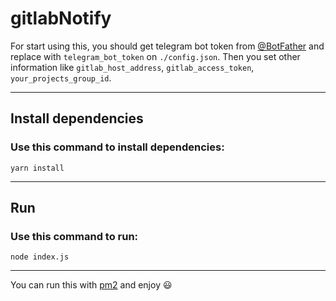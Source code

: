 # gitlabNotify

For start using this, you should get telegram bot token from [@BotFather](https://t.me/BotFather) and replace with `telegram_bot_token` on `./config.json`. Then you set other information like `gitlab_host_address`, `gitlab_access_token`, `your_projects_group_id`. 

---
## Install dependencies
### Use this command to install dependencies:
    yarn install
---
## Run
### Use this command to run:
    node index.js
---
You can run this with [pm2](https://pm2.keymetrics.io/) and enjoy 😃

